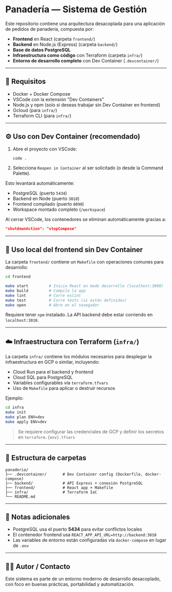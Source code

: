 # Panadería — Sistema de Gestión

Este repositorio contiene una arquitectura desacoplada para una aplicación de pedidos de panadería, compuesta por:

- **Frontend** en React (carpeta `frontend/`)
- **Backend** en Node.js (Express) (carpeta `backend/`)
- **Base de datos PostgreSQL**
- **Infraestructura como código** con Terraform (carpeta `infra/`)
- **Entorno de desarrollo completo** con Dev Container (`.devcontainer/`)

---

## 🧱 Requisitos

- Docker + Docker Compose
- VSCode con la extensión "Dev Containers"
- Node.js y npm (solo si deseas trabajar sin Dev Container en frontend)
- Gcloud (para `infra/`)
- Terraform CLI (para `infra/`)

---

## ⚙️ Uso con Dev Container (recomendado)

1. Abre el proyecto con VSCode:
   ```bash
   code .
   ```

2. Selecciona `Reopen in Container` al ser solicitado (o desde la Command Palette).

Esto levantará automáticamente:
- PostgreSQL (puerto `5434`)
- Backend en Node (puerto `3010`)
- Frontend compilado (puerto `8090`)
- Workspace montado completo (`/workspace`)

Al cerrar VSCode, los contenedores se eliminan automáticamente gracias a:
```json
"shutdownAction": "stopCompose"
```

---

## 🚀 Uso local del frontend sin Dev Container

La carpeta `frontend/` contiene un `Makefile` con operaciones comunes para desarrollo:

```bash
cd frontend

make start         # Inicia React en modo desarrollo (localhost:3000)
make build         # Compila la app
make lint          # Corre eslint
make test          # Corre tests (si están definidos)
make open          # Abre en el navegador
```

Requiere tener `npm` instalado. La API backend debe estar corriendo en `localhost:3010`.

---

## ☁️ Infraestructura con Terraform (`infra/`)

La carpeta `infra/` contiene los módulos necesarios para desplegar la infraestructura en GCP o similar, incluyendo:

- Cloud Run para el backend y frontend
- Cloud SQL para PostgreSQL
- Variables configurables vía `terraform.tfvars`
- Uso de `Makefile` para aplicar o destruir recursos

Ejemplo:

```bash
cd infra
make init
make plan ENV=dev
make apply ENV=dev
```

> Se requiere configurar las credenciales de GCP y definir los secretos en `terraform.{env}.tfvars`

---

## 📁 Estructura de carpetas

```
panaderia/
├── .devcontainer/       # Dev Container config (Dockerfile, docker-compose)
├── backend/             # API Express + conexión PostgreSQL
├── frontend/            # React app + Makefile
├── infra/               # Terraform IaC
└── README.md
```

---

## 🧪 Notas adicionales

- PostgreSQL usa el puerto **5434** para evitar conflictos locales
- El contenedor frontend usa `REACT_APP_API_URL=http://backend:3010`
- Las variables de entorno están configuradas vía `docker-compose` en lugar de `.env`

---

## 👨‍💻 Autor / Contacto

Este sistema es parte de un entorno moderno de desarrollo desacoplado, con foco en buenas prácticas, portabilidad y automatización.
